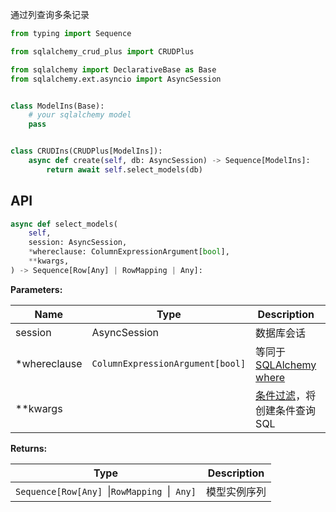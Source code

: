 通过列查询多条记录

```py title="select_models" hl_lines="16"
from typing import Sequence

from sqlalchemy_crud_plus import CRUDPlus

from sqlalchemy import DeclarativeBase as Base
from sqlalchemy.ext.asyncio import AsyncSession


class ModelIns(Base):
    # your sqlalchemy model
    pass


class CRUDIns(CRUDPlus[ModelIns]):
    async def create(self, db: AsyncSession) -> Sequence[ModelIns]:
        return await self.select_models(db)
```

## API

```py
async def select_models(
    self,
    session: AsyncSession,
    *whereclause: ColumnExpressionArgument[bool],
    **kwargs,
) -> Sequence[Row[Any] | RowMapping | Any]:
```

**Parameters:**

| Name         | Type                             | Description                                                                                          | Default |
|--------------|----------------------------------|------------------------------------------------------------------------------------------------------|---------|
| session      | AsyncSession                     | 数据库会话                                                                                                | 必填      |
| *whereclause | `ColumnExpressionArgument[bool]` | 等同于 [SQLAlchemy where](https://docs.sqlalchemy.org/en/20/tutorial/data_select.html#the-where-clause) |         |
| **kwargs     |                                  | [条件过滤](../advanced/filter.md)，将创建条件查询 SQL                                                            |         |

**Returns:**

| Type                                           | Description |
|------------------------------------------------|-------------|
| `Sequence[Row[Any] `\|` RowMapping  `\|` Any]` | 模型实例序列      |
